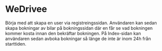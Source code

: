 # WeDrivee

Börja med att skapa en user via registreingssidan. Användaren kan sedan skapa bokningar av bilar på bokningssidan där en får se vad bokningen kommer kosta innan den
bekräftar bokningen. På Index-sidan kan användaren sedan avboka bokningar så länge de inte är inom 24h från starttiden.
